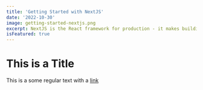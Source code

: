 ```yaml
---
title: 'Getting Started with NextJS'
date: '2022-10-30'
image: getting-started-nextjs.png
excerpt: NextJS is the React framework for production - it makes building fullstack React apps and site a breeze and ships with built-in SSR.
isFeatured: true
---
```


# This is a Title

This is a some regular text with a [link](https://google.com)
